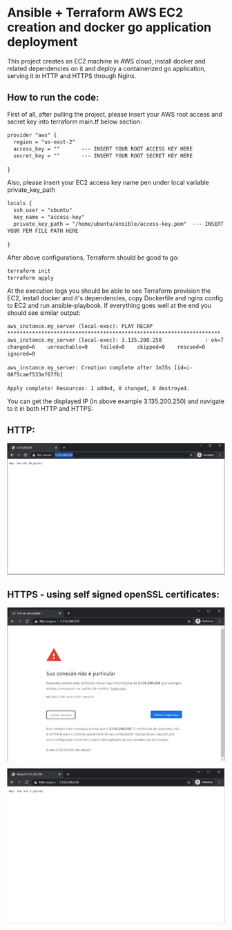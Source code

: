 # Ansible + Terraform AWS EC2 creation and docker go application deployment

This project creates an EC2 machine in AWS cloud, install docker and related dependencies on it and deploy a containerized go application, serving it in HTTP and HTTPS through Nginx.

## How to run the code:

First of all, after pulling the project, please insert your AWS root access and secret key into terraform main.tf below section:

```
provider "aws" {
  region = "us-east-2"
  access_key = ""       --- INSERT YOUR ROOT ACCESS KEY HERE
  secret_key = ""       --- INSERT YOUR ROOT SECRET KEY HERE
  
}
```

Also, please insert your EC2 access key name pen under local variable private_key_path

```
locals {
  ssh_user = "ubuntu"
  key_name = "access-key"
  private_key_path = "/home/ubuntu/ansible/access-key.pem"  --- INSERT YOUR PEM FILE PATH HERE

}
```

After above configurations, Terraform should be good to go:

``` 
terraform init
terraform apply
```

At the execution logs you should be able to see Terraform provision the EC2, install docker and it's dependencies, copy Dockerfile and nginx config to EC2 and run ansible-playbook.
If everything goes well at the end you should see similar output:

```
aws_instance.my_server (local-exec): PLAY RECAP *********************************************************************
aws_instance.my_server (local-exec): 3.135.200.250              : ok=7    changed=6    unreachable=0    failed=0    skipped=0    rescued=0    ignored=0

aws_instance.my_server: Creation complete after 3m35s [id=i-08f5caef533ef67fb]

Apply complete! Resources: 1 added, 0 changed, 0 destroyed.

```

You can get the displayed IP (in above example 3.135.200.250) and navigate to it in both HTTP and HTTPS:


## HTTP:
![alt text](https://github.com/jgluchetti/ansible/blob/master/images/HTTP.jpg?raw=true)

## HTTPS - using self signed openSSL certificates:
![alt text](https://github.com/jgluchetti/ansible/blob/master/images/HTTPS.jpg?raw=true)

![alt text](https://github.com/jgluchetti/ansible/blob/master/images/HTTPS_2.jpg?raw=true)







